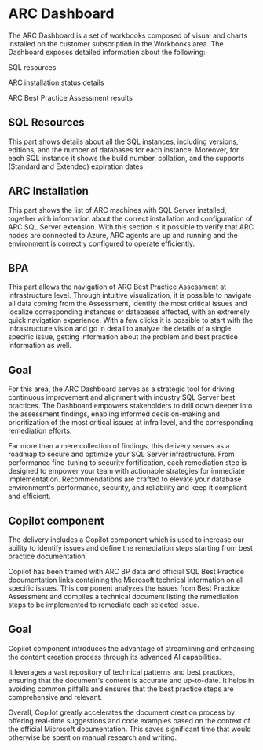 # ARC Dashboard

The ARC Dashboard is a set of workbooks composed of visual and charts installed on the customer subscription in the Workbooks area. The Dashboard exposes detailed information about the following: 

SQL resources  

ARC installation status details 

ARC Best Practice Assessment results 

 
## SQL Resources 

This part shows details about all the SQL instances, including versions, editions, and the number of databases for each instance. Moreover, for each SQL instance it shows the build number, collation, and the supports (Standard and Extended) expiration dates.  

## ARC Installation 

This part shows the list of ARC machines with SQL Server installed, together with information about the correct installation and configuration of ARC SQL Server extension. With this section is it possible to verify that ARC nodes are connected to Azure, ARC agents are up and running and the environment is correctly configured to operate efficiently. 

 

## BPA 

This part allows the navigation of ARC Best Practice Assessment at infrastructure level. Through intuitive visualization, it is possible to navigate all data coming from the Assessment, identify the most critical issues and localize corresponding instances or databases affected, with an extremely quick navigation experience. With a few clicks it is possible to start with the infrastructure vision and go in detail to analyze the details of a single specific issue, getting information about the problem and best practice information as well.  

 

## Goal 

For this area, the ARC Dashboard serves as a strategic tool for driving continuous improvement and alignment with industry SQL Server best practices. The Dashboard empowers stakeholders to drill down deeper into the assessment findings, enabling informed decision-making and prioritization of the most critical issues at infra level, and the corresponding remediation efforts.  

Far more than a mere collection of findings, this delivery serves as a roadmap to secure and optimize your SQL Server infrastructure. From performance fine-tuning to security fortification, each remediation step is designed to empower your team with actionable strategies for immediate implementation. Recommendations are crafted to elevate your database environment's performance, security, and reliability and keep it compliant and efficient. 

 

## Copilot component 

The delivery includes a Copilot component which is used to increase our ability to identify issues and define the remediation steps starting from best practice documentation.  

Copilot has been trained with ARC BP data and official SQL Best Practice documentation links containing the Microsoft technical information on all specific issues. This component analyzes the issues from Best Practice Assessment and compiles a technical  document listing the remediation steps to be implemented to remediate each selected issue.  

 

## Goal 

Copilot component introduces the advantage of streamlining and enhancing the content creation process through its advanced AI capabilities.  

It leverages a vast repository of technical patterns and best practices, ensuring that the document's content is accurate and up-to-date. It helps in avoiding common pitfalls and ensures that the best practice steps are comprehensive and relevant.  

Overall, Copilot greatly accelerates the document creation process by offering real-time suggestions and code examples based on the context of the official Microsoft documentation. This saves significant time that would otherwise be spent on manual research and writing. 
